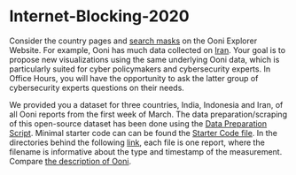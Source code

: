 # Internet-Blocking-2020
Consider the country pages and [search masks](https://explorer.ooni.org/search?until=2020-10-12) on the Ooni Explorer Website. For example, Ooni has much data collected on [Iran](https://explorer.ooni.org/country/IR). Your goal is to propose new visualizations using the same underlying Ooni data, which is particularly suited for cyber policymakers and cybersecurity experts. In Office Hours, you will have the opportunity to ask the latter group of cybersecurity experts questions on their needs.

We provided you a dataset for three countries, India, Indonesia and Iran, of all Ooni reports from the first week of March. The data preparation/scraping of this open-source dataset has been done using the [Data Preparation Script](data_preparation.py). Minimal starter code can can be found the [Starter Code file](starter_code.py). In the directories behind the following [link](https://drive.google.com/drive/folders/1v5pbR47-6302NTpAp94lxHU-FqiAn54P?usp=sharing), each file is one report, where the filename is informative about the type and timestamp of the measurement. Compare [the description of Ooni](https://ooni.org/post/mining-ooni-data).
